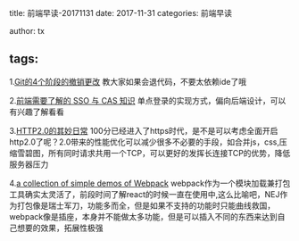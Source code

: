 title: 前端早读-20171131
date: 2017-11-31
categories: 前端早读

author: tx

tags:
---

1.[Git的4个阶段的撤销更改](https://segmentfault.com/a/1190000011969554)
教大家如果会退代码，不要太依赖ide了哦

2.[前端需要了解的 SSO 与 CAS 知识](https://juejin.im/post/5a002b536fb9a045132a1727)
单点登录的实现方式，偏向后端设计，可以有兴趣了解看看

3.[HTTP2.0的其妙日常](http://www.alloyteam.com/2015/03/http2-0-di-qi-miao-ri-chang/)
100分已经进入了https时代，是不是可以考虑全面开启http2.0了呢？2.0带来的性能优化可以减少很多不必要的手段，如合并js，css,压缩雪碧图，所有同时请求共用一个TCP，可以更好的发挥长连接TCP的优势，降低服务器压力

4.[a collection of simple demos of Webpack](https://github.com/ruanyf/webpack-demos)
webpack作为一个模块加载兼打包工具确实太灵活了，前段时间了解react的时候一直在使用中,这么比喻吧，NEJ作为打包像是瑞士军刀，功能多而全，但是如果不支持的功能时只能曲线救国，
webpack像是插座，本身并不能做太多功能，但是可以插入不同的东西来达到自己想要的效果，拓展性极强

